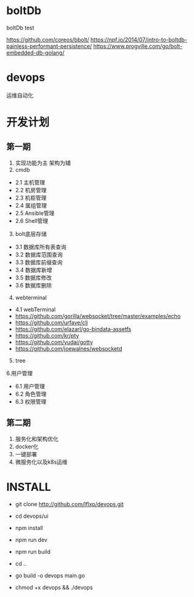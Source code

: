 # boltDb
boltDb test

https://github.com/coreos/bbolt/
https://npf.io/2014/07/intro-to-boltdb-painless-performant-persistence/
https://www.progville.com/go/bolt-embedded-db-golang/

# devops
运维自动化

# 开发计划

## 第一期

1. 实现功能为主 架构为辅
2. cmdb

* 2.1 主机管理
* 2.2 机房管理
* 2.3 机柜管理
* 2.4 属组管理
* 2.5 Ansible管理
* 2.6 Shell管理 

3. bolt底层存储

* 3.1 数据库所有表查询
* 3.2 数据库范围查询
* 3.3 数据库前缀查询
* 3.4 数据库新增
* 3.5 数据库修改
* 3.6 数据库删除

4. webterminal

* 4.1 webTerminal
* https://github.com/gorilla/websocket/tree/master/examples/echo
* https://github.com/urfave/cli
* https://github.com/elazarl/go-bindata-assetfs
* https://github.com/kr/pty
* https://github.com/yudai/gotty
* https://github.com/joewalnes/websocketd

5. tree

6.用户管理

* 6.1 用户管理
* 6.2 角色管理
* 6.3 权限管理

## 第二期

1. 服务化和架构优化
2. docker化
3. 一键部署
4. 微服务化以及k8s运维

# INSTALL

* git clone http://github.com/lflxp/devops.git

* cd devops/ui

* npm install

* npm run dev

* npm run build

* cd ..

* go build -o devops main.go

* chmod +x devops && ./devops

